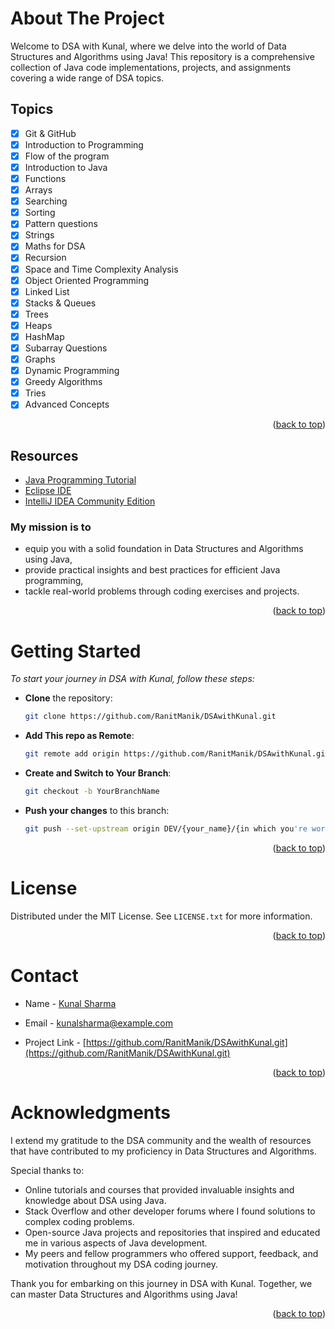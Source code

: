 <a name="readme-top"></a>

# About The Project

Welcome to DSA with Kunal, where we delve into the world of Data Structures and Algorithms using Java! This repository is a comprehensive collection of Java code implementations, projects, and assignments covering a wide range of DSA topics.

## Topics

- [x] Git & GitHub
- [x] Introduction to Programming
- [x] Flow of the program
- [x] Introduction to Java
- [x] Functions
- [x] Arrays
- [x] Searching
- [x] Sorting
- [x] Pattern questions
- [x] Strings
- [x] Maths for DSA
- [x] Recursion
- [x] Space and Time Complexity Analysis
- [x] Object Oriented Programming
- [x] Linked List
- [x] Stacks & Queues
- [x] Trees
- [x] Heaps
- [x] HashMap
- [x] Subarray Questions
- [x] Graphs
- [x] Dynamic Programming
- [x] Greedy Algorithms
- [x] Tries
- [x] Advanced Concepts

<p align="right">(<a href="#readme-top">back to top</a>)</p>

## Resources

* [Java Programming Tutorial](https://youtube.com/playlist?list=PL9gnSGHSqcnr_DxHsP7AW9ftq0AtAyYqJ&si=vqJ3knXgQfLjig82)
* [Eclipse IDE](https://www.eclipse.org/downloads/)
* [IntelliJ IDEA Community Edition](https://www.jetbrains.com/idea/download/)

### My mission is to

- equip you with a solid foundation in Data Structures and Algorithms using Java,
- provide practical insights and best practices for efficient Java programming,
- tackle real-world problems through coding exercises and projects.

<p align="right">(<a href="#readme-top">back to top</a>)</p>

# Getting Started

_To start your journey in DSA with Kunal, follow these steps:_

 - **Clone** the repository:

   ```bash
   git clone https://github.com/RanitManik/DSAwithKunal.git
   ```

- **Add This repo as Remote**:

   ```bash
   git remote add origin https://github.com/RanitManik/DSAwithKunal.git
   ```

- **Create and Switch to Your Branch**:

   ```bash
   git checkout -b YourBranchName
   ```

- **Push your changes** to this branch:

   ```bash
   git push --set-upstream origin DEV/{your_name}/{in which you're working on}
   ```

<p align="right">(<a href="#readme-top">back to top</a>)</p>

# License

Distributed under the MIT License. See `LICENSE.txt` for more information.

<p align="right">(<a href="#readme-top">back to top</a>)</p>

<!-- CONTACT -->

# Contact

- Name - [Kunal Sharma](https://github.com/RanitManik)

- Email - kunalsharma@example.com

- Project Link - [https://github.com/RanitManik/DSAwithKunal.git](https://github.com/RanitManik/DSAwithKunal.git)

<p align="right">(<a href="#readme-top">back to top</a>)</p>

# Acknowledgments

I extend my gratitude to the DSA community and the wealth of resources that have contributed to my proficiency in Data Structures and Algorithms.

Special thanks to:

- Online tutorials and courses that provided invaluable insights and knowledge about DSA using Java.
- Stack Overflow and other developer forums where I found solutions to complex coding problems.
- Open-source Java projects and repositories that inspired and educated me in various aspects of Java development.
- My peers and fellow programmers who offered support, feedback, and motivation throughout my DSA coding journey.

Thank you for embarking on this journey in DSA with Kunal. Together, we can master Data Structures and Algorithms using Java!

<p align="right">(<a href="#readme-top">back to top</a>)</p>
